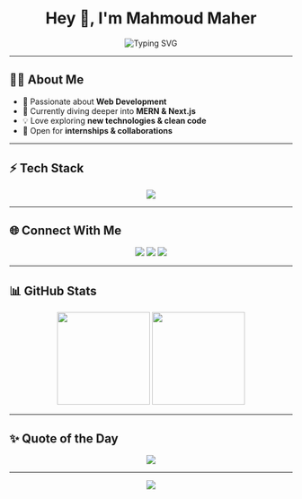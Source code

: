 <h1 align="center">Hey 👋, I'm Mahmoud Maher</h1>

<p align="center">
  <img src="https://readme-typing-svg.herokuapp.com?font=Fira+Code&pause=1000&color=36BCF7&center=true&vCenter=true&width=550&lines=Full+Stack+Web+Developer;Next.js+%7C+Node.js+%7C+MongoDB;Always+Learning+New+Tech" alt="Typing SVG" />
</p>

---

## 🧑‍💻 About Me  

- 🚀 Passionate about **Web Development**  
- 🌱 Currently diving deeper into **MERN & Next.js**  
- 💡 Love exploring **new technologies & clean code**  
- 🎯 Open for **internships & collaborations**  

---

## ⚡ Tech Stack  

<p align="center">
  <img src="https://skillicons.dev/icons?i=next,react,nodejs,express,mongodb,tailwind,js,ts,git,github,vscode,postman&theme=dark" />
</p>

---

## 🌐 Connect With Me  

<p align="center">
  <a href="mailto:YourEmail@example.com"><img src="https://img.shields.io/badge/Gmail-D14836?style=for-the-badge&logo=gmail&logoColor=white"/></a>
  <a href="https://www.linkedin.com/in/your-linkedin"><img src="https://img.shields.io/badge/LinkedIn-0A66C2?style=for-the-badge&logo=linkedin&logoColor=white"/></a>
  <a href="https://github.com/YourUserName"><img src="https://img.shields.io/badge/GitHub-000?style=for-the-badge&logo=github&logoColor=white"/></a>
</p>

---

## 📊 GitHub Stats  

<p align="center">
  <img src="https://github-readme-stats.vercel.app/api?username=YourUserName&show_icons=true&theme=tokyonight" height="165"/>
  <img src="https://github-readme-streak-stats.herokuapp.com/?user=YourUserName&theme=tokyonight" height="165"/>
</p>

---

## ✨ Quote of the Day  

<p align="center">
  <img src="https://quotes-github-readme.vercel.app/api?type=horizontal&theme=tokyonight" />
</p>

---

<p align="center">
  <img src="https://capsule-render.vercel.app/api?type=waving&color=0:36BCF7,100:9B59B6&height=120&section=footer"/>
</p>
